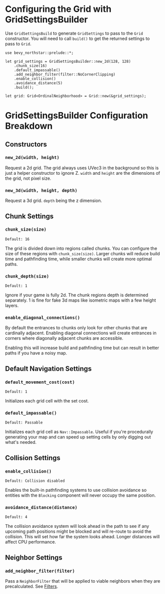 # Configuring the Grid with GridSettingsBuilder

Use `GridSettingsBuild` to generate `GridSettings` to pass to the `Grid` constructor.
You will need to call `build()` to get the returned settings to pass to `Grid`.

```rust,no_run
use bevy_northstar::prelude::*;

let grid_settings = GridSettingsBuilder::new_2d(128, 128)
    .chunk_size(16)
    .default_impassable()
    .add_neighbor_filter(filter::NoCornerClipping)
    .enable_collision()
    .avoidance_distance(5)
    .build();

let grid: Grid<OrdinalNeighborhood> = Grid::new(&grid_settings);
```


# GridSettingsBuilder Configuration Breakdown
## Constructors
### `new_2d(width, height)`
Request a 2d grid. The grid always uses UVec3 in the background so this is just a helper constructor to ignore Z.
`width` and `height` are the dimensions of the grid, not pixel size.
### `new_3d(width, height, depth)`
Request a 3d grid. `depth` being the z dimension.
## Chunk Settings
### `chunk_size(size)`
`Default: 16`

The grid is divided down into regions called chunks. You can configure the size of these regions with `chunk_size(size)`. Larger chunks will reduce build time and pathfinding time, while smaller chunks will create more optimal paths.

### `chunk_depth(size)`
`Default: 1`

Ignore if your game is fully 2d. The chunk regions depth is determined separately. 1 is fine for fake 3d maps like isometric maps with a few height layers.

### `enable_diagonal_connections()`

By default the entrances to chunks only look for other chunks that are cardinally adjacent. Enabling diagonal connections will create entrances in corners where diagonally adjacent chunks are accessible.

Enabling this will increase build and pathfinding time but can result in better paths if you have a noisy map.

## Default Navigation Settings

### `default_movement_cost(cost)`
`Default: 1`

Initializes each grid cell with the set cost.

### `default_impassable()`
`Default: Passable`

Initializes each grid cell as `Nav::Impassable`. Useful if you're procedurally generating your map and can speed up setting cells by only digging out what's needed.

## Collision Settings

### `enable_collision()`
`Default: Collision disabled`

Enables the built-in pathfinding systems to use collision avoidance so entities with the `Blocking` component will never occupy the same position.

### `avoidance_distance(distance)`
`Default: 4`

The collision avoidance system will look ahead in the path to see if any upcoming path positions might be blocked and will re-route to avoid the collision. This will set how far the system looks ahead. Longer distances will affect CPU performance.

## Neighbor Settings

### `add_neighbor_filter(filter)`

Pass a `NeighborFilter` that will be applied to viable neighbors when they are precalculated. See [Filters](./neighborhood/02_filters.md).
